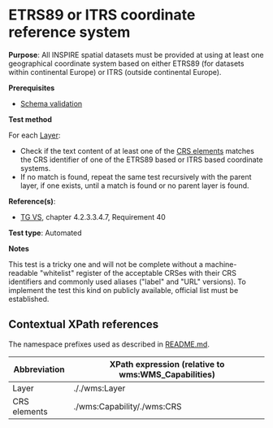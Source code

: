 # ETRS89 or ITRS coordinate reference system

**Purpose**: All INSPIRE spatial datasets must be provided at using at least one geographical coordinate system based on either ETRS89 (for datasets within continental Europe) or ITRS (outside continental Europe).

**Prerequisites**

* [Schema validation](http://inspire.ec.europa.eu/id/ats/view-service/3.11/iso-19128/schema-validation)

**Test method**

For each [Layer](#layer):
* Check if the text content of at least one of the [CRS elements](#crs) matches the CRS identifier of one of the ETRS89 based or ITRS based coordinate systems.
* If no match is found, repeat the same test recursively with the parent layer, if one exists, until a match is found or no parent layer is found.


**Reference(s)**:

 * [TG VS](http://inspire.ec.europa.eu/id/ats/view-service/3.11/iso-19128/README#ref_TG_VS), chapter 4.2.3.3.4.7, Requirement 40

**Test type**: Automated

**Notes**

This test is a tricky one and will not be complete without a machine-readable "whitelist" register of the acceptable CRSes with their CRS identifiers and commonly used aliases ("label" and "URL" versions). To implement the test this kind on publicly available, official list must be established.

## Contextual XPath references

The namespace prefixes used as described in [README.md](http://inspire.ec.europa.eu/id/ats/view-service/3.11/iso-19128/README#namespaces).

Abbreviation                                               |  XPath expression (relative to wms:WMS_Capabilities)
---------------------------------------------------------- | -------------------------------------------------------------------------
Layer <a name="layer"></a> | ./\./wms:Layer
CRS elements <a name="crs"></a> | ./wms:Capability/\./wms:CRS

